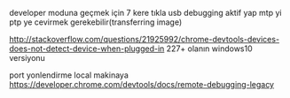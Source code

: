 developer moduna geçmek için 7 kere tıkla
usb debugging aktif yap
mtp yi ptp ye cevirmek gerekebilir(transferring image)

http://stackoverflow.com/questions/21925992/chrome-devtools-devices-does-not-detect-device-when-plugged-in
227+ olanın windows10 versiyonu

port yonlendirme local makinaya
https://developer.chrome.com/devtools/docs/remote-debugging-legacy

